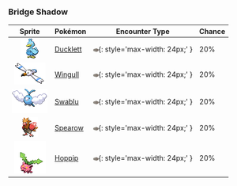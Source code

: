 

### Bridge Shadow

| Sprite | Pokémon | Encounter Type | Chance |
| :---: | --- | :---: | --- |
| ![ducklett](../assets/sprites/ducklett/front.gif) | [Ducklett](../pokemon/ducklett.md/) | ![Bridge Shadow](../assets/encounter_types/bridge_shadow.png){: style='max-width: 24px;' } | 20% |
| ![wingull](../assets/sprites/wingull/front.gif) | [Wingull](../pokemon/wingull.md/) | ![Bridge Shadow](../assets/encounter_types/bridge_shadow.png){: style='max-width: 24px;' } | 20% |
| ![swablu](../assets/sprites/swablu/front.gif) | [Swablu](../pokemon/swablu.md/) | ![Bridge Shadow](../assets/encounter_types/bridge_shadow.png){: style='max-width: 24px;' } | 20% |
| ![spearow](../assets/sprites/spearow/front.gif) | [Spearow](../pokemon/spearow.md/) | ![Bridge Shadow](../assets/encounter_types/bridge_shadow.png){: style='max-width: 24px;' } | 20% |
| ![hoppip](../assets/sprites/hoppip/front.gif) | [Hoppip](../pokemon/hoppip.md/) | ![Bridge Shadow](../assets/encounter_types/bridge_shadow.png){: style='max-width: 24px;' } | 20% |
